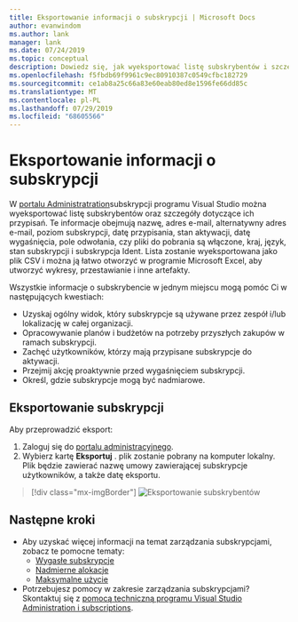 ```yaml
---
title: Eksportowanie informacji o subskrypcji | Microsoft Docs
author: evanwindom
ms.author: lank
manager: lank
ms.date: 07/24/2019
ms.topic: conceptual
description: Dowiedz się, jak wyeksportować listę subskrybentów i szczegółowe informacje o ich przypisaniach subskrypcji.
ms.openlocfilehash: f5fbdb69f9961c9ec80910387c0549cfbc182729
ms.sourcegitcommit: ce1ab8a25c66a83e60eab80ed8e1596fe66dd85c
ms.translationtype: MT
ms.contentlocale: pl-PL
ms.lasthandoff: 07/29/2019
ms.locfileid: "68605566"
---
```

# <a name="export-subscription-information"></a>Eksportowanie informacji o subskrypcji
W [portalu Administratration](https://manage.visualstudio.com)subskrypcji programu Visual Studio można wyeksportować listę subskrybentów oraz szczegóły dotyczące ich przypisań. Te informacje obejmują nazwę, adres e-mail, alternatywny adres e-mail, poziom subskrypcji, datę przypisania, stan aktywacji, datę wygaśnięcia, pole odwołania, czy pliki do pobrania są włączone, kraj, język, stan subskrypcji i subskrypcja Ident.  Lista zostanie wyeksportowana jako plik CSV i można ją łatwo otworzyć w programie Microsoft Excel, aby utworzyć wykresy, przestawianie i inne artefakty.

Wszystkie informacje o subskrybencie w jednym miejscu mogą pomóc Ci w następujących kwestiach:
- Uzyskaj ogólny widok, który subskrypcje są używane przez zespół i/lub lokalizację w całej organizacji.
- Opracowywanie planów i budżetów na potrzeby przyszłych zakupów w ramach subskrypcji. 
- Zachęć użytkowników, którzy mają przypisane subskrypcje do aktywacji.
- Przejmij akcję proaktywnie przed wygaśnięciem subskrypcji.  
- Określ, gdzie subskrypcje mogą być nadmiarowe. 

## <a name="export-your-subscriptions"></a>Eksportowanie subskrypcji
Aby przeprowadzić eksport:
1. Zaloguj się do [portalu administracyjnego](https://manage.visualstudio.com).
2. Wybierz kartę **Eksportuj** . plik zostanie pobrany na komputer lokalny. Plik będzie zawierać nazwę umowy zawierającej subskrypcje użytkowników, a także datę eksportu.
> [!div class="mx-imgBorder"]
> ![Eksportowanie subskrybentów](_img/exporting-subscriptions/exporting-subscriptions.png)

## <a name="next-steps"></a>Następne kroki
- Aby uzyskać więcej informacji na temat zarządzania subskrypcjami, zobacz te pomocne tematy:
    - [Wygasłe subskrypcje](handle-expired-license.md)
    - [Nadmierne alokacje](handle-overclaimed-license.md)
    - [Maksymalne użycie](maximum-usage.md)
- Potrzebujesz pomocy w zakresie zarządzania subskrypcjami?  Skontaktuj się z [pomocą techniczną programu Visual Studio Administration i subscriptions](https://visualstudio.microsoft.com/support/support-overview-vs).